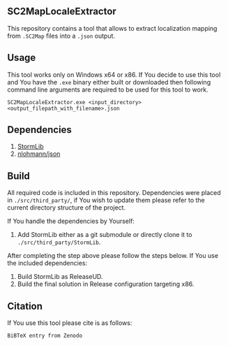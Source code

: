 ## SC2MapLocaleExtractor

This repository contains a tool that allows to extract localization mapping from ```.SC2Map``` files into a ```.json``` output.

## Usage

This tool works only on Windows x64 or x86.
If You decide to use this tool and You have the ```.exe``` binary either built or downloaded then following command line arguments are required to be used for this tool to work.

```
SC2MapLocaleExtractor.exe <input_directory> <output_filepath_with_filename>.json
```

## Dependencies

1. [StormLib](https://github.com/Kaszanas/StormLib)
2. [nlohmann/json](https://github.com/nlohmann/json)

## Build

All required code is included in this repository.
Dependencies were placed in ```./src/third_party/```, if You wish to update them please refer to the current directory structure of the project.

If You handle the dependencies by Yourself:
1. Add StormLib either as a git submodule or directly clone it to ```./src/third_party/StormLib```.

After completing the step above please follow the steps below.
If You use the included dependencies:
1. Build StormLib as ReleaseUD.
2. Build the final solution in Release configuration targeting x86.

## Citation

If You use this tool please cite is as follows:

```
BiBTeX entry from Zenodo
```